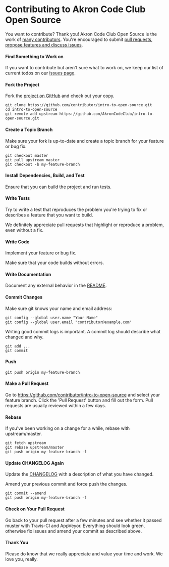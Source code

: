 # Contributing to Akron Code Club Open Source

You want to contribute? Thank you! Akron Code Club Open Source is the work of [many contributors](https://github.com/AkronCodeClub/intro-to-open-source/graphs/contributors). You're encouraged to submit [pull requests](https://github.com/AkronCodeClub/intro-to-open-source/pulls), [propose features and discuss issues](https://github.com/AkronCodeClub/intro-to-open-source/issues).

#### Find Something to Work on

If you want to contribute but aren't sure what to work on, we keep our list of current todos on our [issues page](https://github.com/AkronCodeClub/intro-to-open-source/issues).

#### Fork the Project

Fork the [project on GitHub](https://github.com/AkronCodeClub/intro-to-open-source) and check out your copy.

```
git clone https://github.com/contributor/intro-to-open-source.git
cd intro-to-open-source
git remote add upstream https://github.com/AkronCodeClub/intro-to-open-source.git
```

#### Create a Topic Branch

Make sure your fork is up-to-date and create a topic branch for your feature or bug fix.

```
git checkout master
git pull upstream master
git checkout -b my-feature-branch
```

#### Install Dependencies, Build, and Test

Ensure that you can build the project and run tests.

#### Write Tests

Try to write a test that reproduces the problem you're trying to fix or describes a feature that you want to build.

We definitely appreciate pull requests that highlight or reproduce a problem, even without a fix.

#### Write Code

Implement your feature or bug fix.

Make sure that your code builds without errors.

#### Write Documentation

Document any external behavior in the [README](README.md).

#### Commit Changes

Make sure git knows your name and email address:

```
git config --global user.name "Your Name"
git config --global user.email "contributor@example.com"
```

Writing good commit logs is important. A commit log should describe what changed and why.

```
git add ...
git commit
```

#### Push

```
git push origin my-feature-branch
```

#### Make a Pull Request

Go to https://github.com/contributor/intro-to-open-source and select your feature branch. Click the 'Pull Request' button and fill out the form. Pull requests are usually reviewed within a few days.

#### Rebase

If you've been working on a change for a while, rebase with upstream/master.

```
git fetch upstream
git rebase upstream/master
git push origin my-feature-branch -f
```

#### Update CHANGELOG Again

Update the [CHANGELOG](CHANGELOG.md) with a description of what you have changed.

Amend your previous commit and force push the changes.

```
git commit --amend
git push origin my-feature-branch -f
```

#### Check on Your Pull Request

Go back to your pull request after a few minutes and see whether it passed muster with Travis-CI and AppVeyor. Everything should look green, otherwise fix issues and amend your commit as described above.

#### Thank You

Please do know that we really appreciate and value your time and work. We love you, really.
